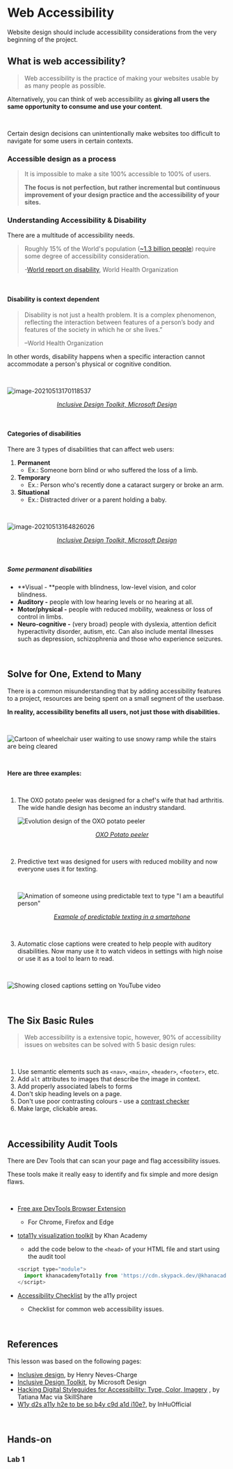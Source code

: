 # Web Accessibility

Website design should include accessibility considerations from the very beginning of the project.

## What is web accessibility?

> Web accessibility is the practice of making your websites usable by as many people as possible.

Alternatively, you can think of web accessibility as **giving all users the same opportunity to consume and use your content**.

<br>

Certain design decisions can unintentionally make websites too difficult to navigate for some users in certain  contexts.

### Accessible design as a process

> It is impossible to make a site 100% accessible to 100% of users.
>
> **The focus is not perfection, but rather incremental but continuous improvement of your design practice and the accessibility of your sites.**



### Understanding Accessibility & Disability

There are a multitude of accessibility needs. 

> Roughly 15% of the World's population ([~1.3 billion people](https://www.worldbank.org/en/topic/disability)) require some degree of accessibility consideration.
>
> -[World report on disability](https://www.who.int/teams/noncommunicable-diseases/sensory-functions-disability-and-rehabilitation/world-report-on-disability), World Health Organization

<br>

#### Disability is context dependent

> Disability is not just a health problem. It is a complex phenomenon, reflecting the interaction between features of a person’s body and features of the society in which he or she lives.”
>
> –World Health Organization



In other words, disability happens when a specific interaction cannot accommodate a person's physical or cognitive condition.

<br>

![image-20210513170118537](assets/image-20210513170118537.png)

<p align="center"><a href="https://download.microsoft.com/download/b/0/d/b0d4bf87-09ce-4417-8f28-d60703d672ed/inclusive_toolkit_manual_final.pdf"><em>Inclusive Design Toolkit, Microsoft Design</em></a></p>

<br>

#### Categories of disabilities

There are 3 types of disabilities that can affect web users:

1. **Permanent**
   - Ex.: Someone born blind or who suffered the loss of a limb.
2. **Temporary**
   - Ex.: Person who's recently done a cataract surgery or broke an arm.
3. **Situational**
   - Ex.: Distracted driver or a parent holding a baby.

<br>

![image-20210513164826026](../wk14/assets/image-20210513164826026.png)

<p align="center"><a href="https://download.microsoft.com/download/b/0/d/b0d4bf87-09ce-4417-8f28-d60703d672ed/inclusive_toolkit_manual_final.pdf"><em>Inclusive Design Toolkit, Microsoft Design</em></a></p>

<br>

##### Some permanent disabilities

- **Visual - **people with blindness, low-level vision, and color blindness.
- **Auditory -** people with low hearing levels or no hearing at all.
- **Motor/physical -** people with reduced mobility, weakness or loss of control in limbs.
- **Neuro-cognitive -** (very broad) people with dyslexia, attention deficit hyperactivity disorder, autism, etc. Can also include mental illnesses such as depression, schizophrenia and those who experience seizures.

<br>

## Solve for One, Extend to Many

There is a common misunderstanding that by adding accessibility features to a project, resources are being spent on a small segment of the userbase.

**In reality, accessibility benefits all users, not just those with disabilities.**

<br>

![Cartoon of wheelchair user waiting to use snowy ramp while the stairs are being cleared](https://miro.medium.com/max/549/1*vv3C3eKRTPHgUlLGHq394w.png)

<br>

**Here are three examples:**

<br>

1. The OXO potato peeler was designed for a chef's wife that had arthritis. The wide handle design has become an industry standard.

   ![Evolution design of the OXO potato peeler](https://miro.medium.com/max/720/1*pA8CE4N_7HFH6gjJGnLtKA.jpeg)

   <p align="center"><a href="https://medium.com/valtech-design/inclusive-design-dd4e03f82094"><em>OXO Potato peeler</em></a></p>

   <br>

2. Predictive text was designed for users with reduced mobility and now everyone uses it for texting.

   <br>

   ![Animation of someone using predictable text to type "I am a beautiful person"](https://external-preview.redd.it/lPGLFs_zCUt_76WnKgdqRgJCSRcwgDm3-qCdXWH3P4M.gif?s=881c12009e7f994ae1b47611994afa0395638109)

   <p align="center"><a href="https://www.reddit.com/r/wholesomegifs/comments/6ew75u/my_phones_predictive_text_is_alright_xpost/"><em>Example of predictable texting in a smartphone</em></a></p>

   <br>

3. Automatic close captions were created to help people with auditory disabilities. Now many use it to watch videos in settings with high noise or use it as a tool to learn to read.

<br>

![Showing closed captions setting on YouTube video](assets/image-20210513220323932.png)

<br>

## The Six Basic Rules

> Web accessibility is a extensive topic, however, 90% of accessibility issues on websites can be solved with 5 basic design rules:

<br>

1. Use semantic elements such as `<nav>`, `<main>`, `<header>`, `<footer>`, etc.
2. Add `alt` attributes to images that describe the image in context.
3. Add properly associated labels to forms
4. Don't skip heading levels on a page.
5. Don't use poor contrasting colours - use a [contrast checker](https://webaim.org/resources/contrastchecker/)
6. Make large, clickable areas.

<br>

## Accessibility Audit Tools

There are Dev Tools that can scan your page and flag accessibility issues. 

These tools make it really easy to identify and fix simple and more design flaws. 

<br>

- [Free axe DevTools Browser Extension](https://www.deque.com/axe/browser-extensions/)

  - For Chrome, Firefox and Edge

    

- [tota11y visualization toolkit](https://khan.github.io/tota11y/) by Khan Academy

  - add the code below to the `<head>` of your HTML file and start using the audit tool

  ```js
  <script type="module">
    import khanacademyTota11y from 'https://cdn.skypack.dev/@khanacademy/tota11y';
  </script>
  ```

  

- [Accessibility Checklist](https://www.a11yproject.com/checklist/) by the a11y project 

  - Checklist for common web accessibility issues.

<br>

## References

This lesson was based on the following pages:

- [Inclusive design](https://medium.com/valtech-design/inclusive-design-dd4e03f82094), by Henry Neves-Charge
- [Inclusive Design Toolkit](https://download.microsoft.com/download/b/0/d/b0d4bf87-09ce-4417-8f28-d60703d672ed/inclusive_toolkit_manual_final.pdf), by Microsoft Design
- [Hacking Digital Styleguides for Accessibility: Type, Color, Imagery](https://www.skillshare.com/classes/Hacking-Digital-Styleguides-for-Accessibility-Type-Color-Imagery/1920202818/projects?via=watch-history) , by Tatiana Mac via SkillShare
- [W1y d2s a11y h2e to be so b4y c9d a1d i10e?](https://dev.to/inhuofficial/w1y-d2s-a11y-h2e-to-be-so-b4y-c9d-a1d-i10e-38no), by InHuOfficial



<br>

## Hands-on

### Lab 1



